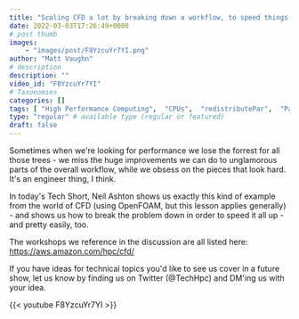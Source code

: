 ```yaml
---
title: "Scaling CFD a lot by breaking down a workflow, to speed things up"
date: 2022-03-03T17:26:49+0000
# post thumb
images:
    - "images/post/F8YzcuYr7YI.png"
author: "Matt Vaughn"
# description
description: ""
video_id: "F8YzcuYr7YI"
# Taxonomies
categories: []
tags: [ "High Performance Computing",  "CPUs",  "redistributePar",  "ParallelCluster",  "hierarchical",  "Lustre",  "Storage",  "scotch",  "Solver performance",  "GPUs",  "vizualization",  "EC2",  "Covid-19",  "snappyHexMesh",  "CFD",  "Domain Decomposition",  "virtualization",  "Schedulers",  "HPC",  "DCV",  "clusters",  "openfoam",  "Meshing",  "techshorts", ]
type: "regular" # available type (regular or featured)
draft: false
---
```


Sometimes when we're looking for performance we lose the forrest for all those trees - we miss the huge improvements we can do to unglamorous parts of the overall workflow, while we obsess on the pieces that look hard. It's an engineer thing, I think.

In today's Tech Short, Neil Ashton shows us exactly this kind of example from the world of CFD (using OpenFOAM, but this lesson applies generally) - and shows us how to break the problem down in order to speed it all up - and pretty easily, too.

The workshops we reference in the discussion are all listed here: https://aws.amazon.com/hpc/cfd/

If you have ideas for technical topics you'd like to see us cover in a future show, let us know by finding us on Twitter (@TechHpc) and DM'ing us with your idea.

{{< youtube F8YzcuYr7YI >}}
